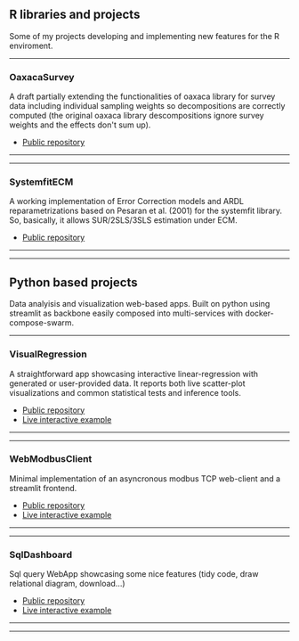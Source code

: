 
## R libraries and projects 


Some of my projects developing and implementing new features for the R enviroment.

---


### OaxacaSurvey

A draft partially extending the functionalities of oaxaca library for survey data including individual sampling weights so decompositions are correctly computed (the original oaxaca library descompositions ignore survey weights and the effects don't sum up).

- [Public repository](https://github.com/maiktreya/OaxacaSurvey)

---
---

### SystemfitECM

A working implementation of Error Correction models and ARDL reparametrizations based on Pesaran et al. (2001) for the systemfit library. So, basically, it allows SUR/2SLS/3SLS estimation under ECM.

- [Public repository](https://github.com/maiktreya/systemfitECM)

---
---

## Python based projects

Data analyisis and visualization web-based apps. Built on python using streamlit as backbone easily composed into multi-services with docker-compose-swarm.

---


### VisualRegression

A straightforward app showcasing interactive linear-regression with generated or user-provided data. It reports both live scatter-plot visualizations and common statistical tests and inference tools.

- [Public repository](https://github.com/maiktreya/visual-regression)
- [Live interactive example](https://visual-regression.streamlit.app/)

---
---

### WebModbusClient

Minimal implementation of an asyncronous modbus TCP web-client and a streamlit frontend.

- [Public repository](https://github.com/maiktreya/WebModbusClient)
- [Live interactive example](https://webmodbusclient.streamlit.app/)

---
---

### SqlDashboard

Sql query WebApp showcasing some nice features (tidy code, draw relational diagram, download...)

- [Public repository](https://github.com/maiktreya/sql-dashboard)
- [Live interactive example](https://sql-dashboard.streamlit.app/)

---
---
